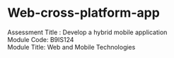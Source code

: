# Web-cross-platform-app
Assessment Title : Develop a hybrid mobile application  
Module Code: B9IS124  
Module Title: Web and Mobile Technologies  
 